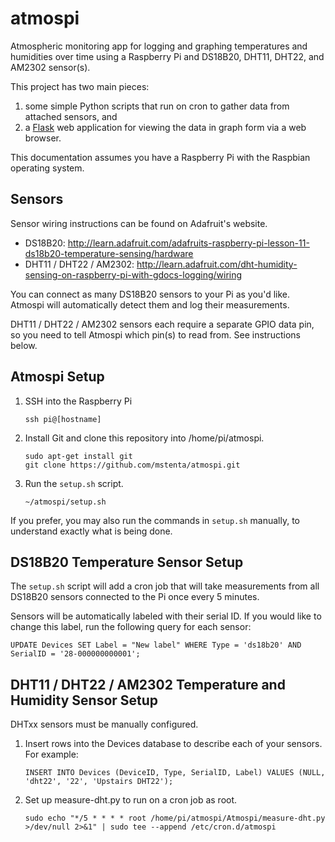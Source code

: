atmospi
=======

Atmospheric monitoring app for logging and graphing temperatures and humidities
over time using a Raspberry Pi and DS18B20, DHT11, DHT22, and AM2302 sensor(s).

This project has two main pieces:

1. some simple Python scripts that run on cron to gather data from attached
   sensors, and
2. a [Flask](http://flask.pocoo.org) web application for viewing the data in
   graph form via a web browser.

This documentation assumes you have a Raspberry Pi with the Raspbian operating
system.

Sensors
-------

Sensor wiring instructions can be found on Adafruit's website.

* DS18B20: http://learn.adafruit.com/adafruits-raspberry-pi-lesson-11-ds18b20-temperature-sensing/hardware
* DHT11 / DHT22 / AM2302: http://learn.adafruit.com/dht-humidity-sensing-on-raspberry-pi-with-gdocs-logging/wiring

You can connect as many DS18B20 sensors to your Pi as you'd like. Atmospi will
automatically detect them and log their measurements.

DHT11 / DHT22 / AM2302 sensors each require a separate GPIO data pin, so you
need to tell Atmospi which pin(s) to read from. See instructions below.

Atmospi Setup
-------------

1) SSH into the Raspberry Pi

    ```
    ssh pi@[hostname]
    ```

2) Install Git and clone this repository into /home/pi/atmospi.

   ```
   sudo apt-get install git
   git clone https://github.com/mstenta/atmospi.git
   ```

3) Run the `setup.sh` script.

   ```
   ~/atmospi/setup.sh
   ```

If you prefer, you may also run the commands in `setup.sh` manually, to
understand exactly what is being done.

DS18B20 Temperature Sensor Setup
--------------------------------

The `setup.sh` script will add a cron job that will take measurements from all
DS18B20 sensors connected to the Pi once every 5 minutes.

Sensors will be automatically labeled with their serial ID. If you would like
to change this label, run the following query for each sensor:

    UPDATE Devices SET Label = "New label" WHERE Type = 'ds18b20' AND SerialID = '28-000000000001';

DHT11 / DHT22 / AM2302 Temperature and Humidity Sensor Setup
------------------------------------------------------------

DHTxx sensors must be manually configured.

1) Insert rows into the Devices database to describe each of your sensors. For
   example:

    ```
    INSERT INTO Devices (DeviceID, Type, SerialID, Label) VALUES (NULL, 'dht22', '22', 'Upstairs DHT22');
    ```

2) Set up measure-dht.py to run on a cron job as root.

    ```
    sudo echo "*/5 * * * * root /home/pi/atmospi/Atmospi/measure-dht.py  >/dev/null 2>&1" | sudo tee --append /etc/cron.d/atmospi
    ```

